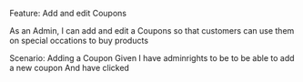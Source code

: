 Feature: Add and edit Coupons

As an Admin, I can add and edit a Coupons
so that customers can use them on special occations to buy products

Scenario: Adding a Coupon
Given I have adminrights to be to be able to add a new coupon
And have clicked 